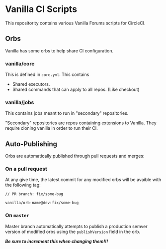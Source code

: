 # Vanilla CI Scripts

This repositority contains various Vanilla Forums scripts for CircleCI.

## Orbs

Vanilla has some orbs to help share CI configuration.

### vanilla/core

This is defined in `core.yml`. This contains

-   Shared executors.
-   Shared commands that can apply to all repos. (Like checkout)

### vanilla/jobs

This contains jobs meant to run in "secondary" repositories.

"Secondary" repositories are repos containing extensions to Vanilla.
They require cloning vanilla in order to run their CI.

## Auto-Publishing

Orbs are automatically published through pull requests and merges:

### On a pull request

At any give time, the latest commit for any modified orbs will be avaible with the following tag:

```
// PR branch: fix/some-bug

vanilla/orb-name@dev:fix/some-bug
```

### On `master`

Master branch automatically attempts to publish a production semver
version of modified orbs using the `publishVersion` field in the orb.

**_Be sure to increment this when changing them!!!_**

